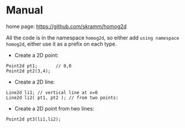 # Manual

home page: https://github.com/skramm/homog2d


All the code is in the namespace `homog2d`, so either add `using namespace homog2d`, either use it as a prefix on each type.

- Create a 2D point:
```
Point2d pt1;       // 0,0
Point2d pt2(3,4);
```

- Create a 2D line:
```
Line2d li1; // vertical line at x=0
Line2d li2( pt1, pt2 ); // from two points:
```

- Create a 2D point from two lines:
```
Point2d pt3(li1,li2);
```



